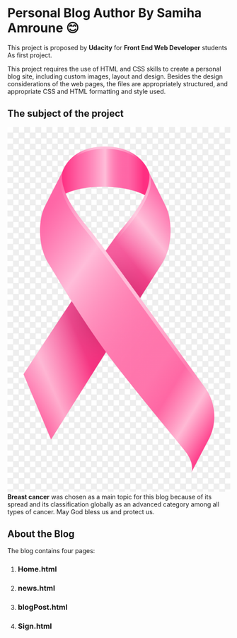 # Personal Blog Author By Samiha Amroune :blush:

This project is proposed by **Udacity** for **Front End Web Developer** students As first project.

This project requires the use of HTML and CSS skills to create a personal blog site, including custom images, layout and design. Besides the design considerations of the web pages, the files are appropriately structured, and appropriate CSS and HTML formatting and style used.

## The subject of the project
![Brest Cancer](/image/ribbon.png)
**Breast cancer** was chosen as a main topic for this blog because of its spread and its classification globally as an advanced category among all types of cancer. May God bless us and protect us.

## About the Blog
The blog contains four pages:

1. ### Home.html
2. ### news.html
3. ### blogPost.html
4. ### Sign.html
